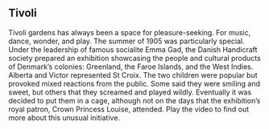 ## Tivoli

Tivoli gardens has always been a space for pleasure-seeking. For music, dance, wonder, and play. The summer of 1905 was particularly special. Under the leadership of famous socialite Emma Gad, the Danish Handicraft society prepared an exhibition showcasing the people and cultural products of Denmark’s colonies: Greenland, the Faroe Islands, and the West Indies. Alberta and Victor represented St Croix. The two children were popular but provoked mixed reactions from the public. Some said they were smiling and sweet, but others that they screamed and played wildly. Eventually it was decided to put them in a cage, although not on the days that the exhibition’s royal patron, Crown Princess Louise, attended. Play the video to find out more about this unusual initiative.
